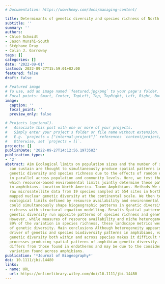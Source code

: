 ```yaml
---
# Documentation: https://wowchemy.com/docs/managing-content/

title: Determinants of genetic diversity and species richness of North American amphibians
subtitle: ''
summary: ''
authors:
- Chloé Schmidt
- Jason Munshi‐South
- Stéphane Dray
- Colin J. Garroway
tags: []
categories: []
date: '2022-09-01'
lastmod: 2022-09-27T15:59:01+02:00
featured: false
draft: false

# Featured image
# To use, add an image named `featured.jpg/png` to your page's folder.
# Focal points: Smart, Center, TopLeft, Top, TopRight, Left, Right, BottomLeft, Bottom, BottomRight.
image:
  caption: ''
  focal_point: ''
  preview_only: false

# Projects (optional).
#   Associate this post with one or more of your projects.
#   Simply enter your project's folder or file name without extension.
#   E.g. `projects = ["internal-project"]` references `content/project/deep-learning/index.md`.
#   Otherwise, set `projects = []`.
projects: []
publishDate: '2022-09-27T14:12:56.197358Z'
publication_types:
- '2'
abstract: Aim Ecological limits on population sizes and the number of species a region
  can sustain are thought to simultaneously produce spatial patterns in population
  genetic diversity and species richness due to the effects of random drift operating
  in parallel across population and community levels. Here, we test the extent to
  which resource-based environmental limits jointly determine these patterns of biodiversity
  in amphibians. Location North America. Taxon Amphibians. Methods We repurposed open,
  raw microsatellite data from 19 species sampled at 554 sites in North America and
  mapped nuclear genetic diversity at the continental scale. We then tested whether
  ecological limits defined by resource availability and environmental heterogeneity
  could simultaneously shape biogeographic patterns in genetic diversity and species
  richness with structural equation modelling. Results Spatial patterns of population
  genetic diversity run opposite patterns of species richness and genetic differentiation.
  However, while measures of resource availability and niche heterogeneity predict
  89% of the variation in species richness, these landscape metrics were poor predictors
  of genetic diversity. Main conclusions Although heterogeneity appears to be an important
  driver of genetic and species biodiversity patterns in amphibians, variation in
  genetic diversity both within and across species makes it difficult to infer general
  processes producing spatial patterns of amphibian genetic diversity. This result
  differs from those found in endotherms and may be due to the considerable life history
  variation found across amphibians.
publication: '*Journal of Biogeography*'
doi: 10.1111/jbi.14480
links:
- name: URL
  url: https://onlinelibrary.wiley.com/doi/10.1111/jbi.14480
---
```

